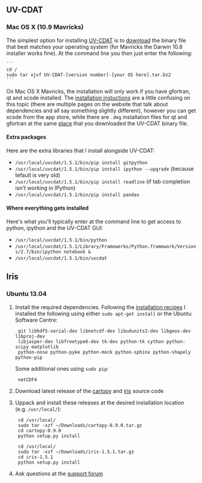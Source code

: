 ## UV-CDAT

### Mac OS X (10.9 Mavricks)

The simplest option for installing [UV-CDAT](http://uvcdat.llnl.gov/) is to 
[download](http://sourceforge.net/projects/cdat/files/Releases/UV-CDAT/1.5/) the binary file 
that best matches your operating system (for Mavricks the Darwin 10.8 installer works fine). 
At the command line you then just enter the following:

    ```
    cd /
    sudo tar xjvf UV-CDAT-[version number]-[your OS here].tar.bz2
    ```

On Mac OS X Mavricks, the installation will only work if you have gfortran, qt and xcode installed. The 
[installation instuctions](http://uvcdat.llnl.gov/installing.html) are a little confusing 
on this topic (there are multiple pages on the website that talk about dependencies and all say something
slightly different), however you can get xcode from the app store, while there are `.dmg` installation files
for qt and gfortran at the same [place](http://sourceforge.net/projects/cdat/files/Releases/UV-CDAT/1.5/) 
that you downloaded the UV-CDAT binary file.

#### Extra packages

Here are the extra libraries that I install alongside UV-CDAT:  

* `/usr/local/uvcdat/1.5.1/bin/pip install gitpython`
* `/usr/local/uvcdat/1.5.1/bin/pip install ipython --upgrade`  (because tefault is very old)
* `/usr/local/uvcdat/1.5.1/bin/pip install readline`  (if tab completion isn't working in IPython)
* `/usr/local/uvcdat/1.5.1/bin/pip install pandas`

#### Where everything gets installed

Here's what you'll typically enter at the command line to get access to python, ipython and the
UV-CDAT GUI:

* `/usr/local/uvcdat/1.5.1/bin/python` 
* `/usr/local/uvcdat/1.5.1/Library/Frameworks/Python.framework/Versions/2.7/bin/ipython notebook &`
* `/usr/local/uvcdat/1.5.1/bin/uvcdat`


## Iris

### Ubuntu 13.04

1. Install the required dependencies. Following the [installation recipes](https://github.com/SciTools/installation-recipes) I installed the following using either `sudo apt-get install` or the Ubuntu Software Centre: 
        
        git libhdf5-serial-dev libnetcdf-dev libudunits2-dev libgeos-dev libproj-dev
        libjasper-dev libfreetype6-dev tk-dev python-tk cython python-scipy matplotlib
        python-nose python-pyke python-mock python-sphinx python-shapely python-pip

    Some additional ones using `sudo pip`:
        
        netCDF4

2. Download latest release of the [cartopy](https://github.com/SciTools/cartopy/tags) and 
   [iris](https://github.com/SciTools/iris/tags) source code 

3. Uppack and install these releases at the desired installation location (e.g. `/usr/local/`):
    
        cd /usr/local/    
        sudo tar -xzf ~/Downloads/cartopy-0.9.0.tar.gz
        cd cartopy-0.9.0
        python setup.py install

        cd /usr/local/
        sudo tar -xzf ~/Downloads/iris-1.5.1.tar.gz
        cd iris-1.5.1
        python setup.py install

4. Ask questions at the [support forum](http://scitools.org.uk/iris/community.html) 

